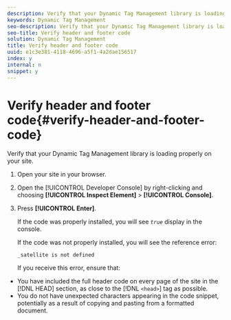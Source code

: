 ```yaml
---
description: Verify that your Dynamic Tag Management library is loading properly on your site.
keywords: Dynamic Tag Management
seo-description: Verify that your Dynamic Tag Management library is loading properly on your site.
seo-title: Verify header and footer code
solution: Dynamic Tag Management
title: Verify header and footer code
uuid: e1c3e381-4118-4696-a5f1-4a2dae156517
index: y
internal: n
snippet: y
---
```


# Verify header and footer code{#verify-header-and-footer-code}

Verify that your Dynamic Tag Management library is loading properly on your site.

1. Open your site in your browser.
1. Open the [!UICONTROL Developer Console] by right-clicking and choosing **[!UICONTROL Inspect Element]** > **[!UICONTROL Console]**.
1. Press **[!UICONTROL Enter]**.

   If the code was properly installed, you will see *`true`* display in the console.

   If the code was not properly installed, you will see the reference error:

   `_satellite is not defined`

   If you receive this error, ensure that:

* You have included the full header code on every page of the site in the [!DNL HEAD] section, as close to the [!DNL `<head>`] tag as possible.
* You do not have unexpected characters appearing in the code snippet, potentially as a result of copying and pasting from a formatted document.

